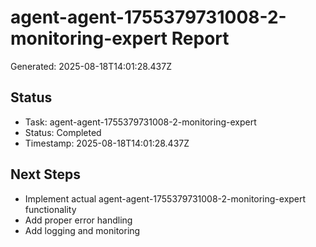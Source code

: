 # agent-agent-1755379731008-2-monitoring-expert Report

Generated: 2025-08-18T14:01:28.437Z

## Status
- Task: agent-agent-1755379731008-2-monitoring-expert
- Status: Completed
- Timestamp: 2025-08-18T14:01:28.437Z

## Next Steps
- Implement actual agent-agent-1755379731008-2-monitoring-expert functionality
- Add proper error handling
- Add logging and monitoring

